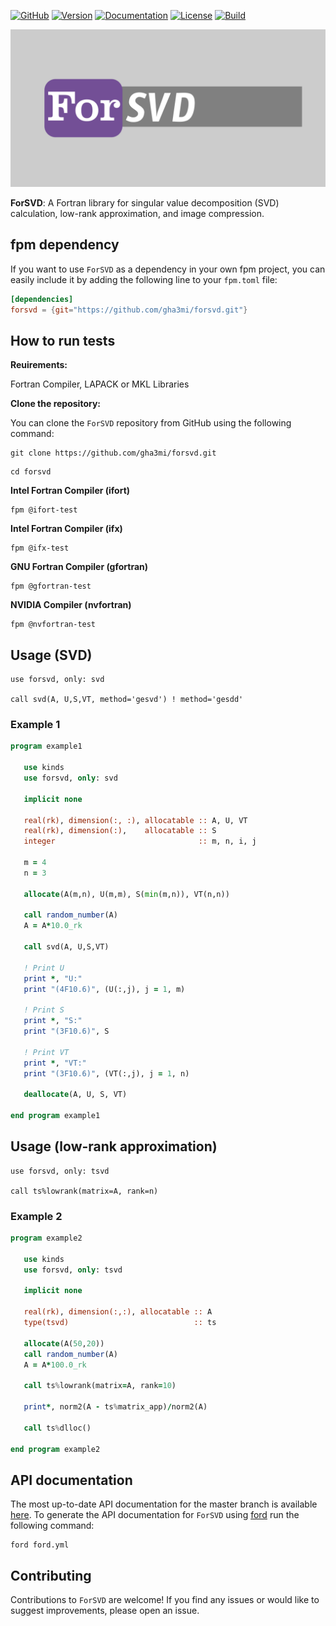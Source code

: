 [![GitHub](https://img.shields.io/badge/GitHub-ForSVD-blue.svg?style=social&logo=github)](https://github.com/gha3mi/forsvd)
[![Version](https://img.shields.io/github/release/gha3mi/forsvd.svg)](https://github.com/gha3mi/forsvd/releases/latest)
[![Documentation](https://img.shields.io/badge/ford-Documentation%20-blueviolet.svg)](https://gha3mi.github.io/forsvd/)
[![License](https://img.shields.io/github/license/gha3mi/forsvd?color=green)](https://github.com/gha3mi/forsvd/blob/main/LICENSE)
[![Build](https://github.com/gha3mi/forsvd/actions/workflows/ci.yml/badge.svg)](https://github.com/gha3mi/forsvd/actions/workflows/ci.yml)

<img alt="ForSVD" src="https://github.com/gha3mi/forsvd/raw/main/media/logo.png" width="750">

**ForSVD**: A Fortran library for singular value decomposition (SVD) calculation, low-rank approximation, and image compression.

## fpm dependency

If you want to use `ForSVD` as a dependency in your own fpm project,
you can easily include it by adding the following line to your `fpm.toml` file:

```toml
[dependencies]
forsvd = {git="https://github.com/gha3mi/forsvd.git"}
```

## How to run tests

**Reuirements:**

Fortran Compiler, LAPACK or MKL Libraries

**Clone the repository:**

You can clone the `ForSVD` repository from GitHub using the following command:

```shell
git clone https://github.com/gha3mi/forsvd.git
```

```shell
cd forsvd
```

**Intel Fortran Compiler (ifort)**

```shell
fpm @ifort-test
```
**Intel Fortran Compiler (ifx)**

```shell
fpm @ifx-test
```

**GNU Fortran Compiler (gfortran)**

```shell
fpm @gfortran-test
```

**NVIDIA Compiler (nvfortran)**

```shell
fpm @nvfortran-test
```

## Usage (SVD)

```Fortran
use forsvd, only: svd

call svd(A, U,S,VT, method='gesvd') ! method='gesdd' 
```

### Example 1

```fortran
program example1

   use kinds
   use forsvd, only: svd

   implicit none

   real(rk), dimension(:, :), allocatable :: A, U, VT
   real(rk), dimension(:),    allocatable :: S
   integer                                :: m, n, i, j

   m = 4
   n = 3

   allocate(A(m,n), U(m,m), S(min(m,n)), VT(n,n))

   call random_number(A)
   A = A*10.0_rk

   call svd(A, U,S,VT)

   ! Print U
   print *, "U:"
   print "(4F10.6)", (U(:,j), j = 1, m)

   ! Print S
   print *, "S:"
   print "(3F10.6)", S

   ! Print VT
   print *, "VT:"
   print "(3F10.6)", (VT(:,j), j = 1, n)

   deallocate(A, U, S, VT)

end program example1
```

## Usage (low-rank approximation)

```Fortran
use forsvd, only: tsvd

call ts%lowrank(matrix=A, rank=n)
```

### Example 2

```fortran
program example2

   use kinds
   use forsvd, only: tsvd

   implicit none

   real(rk), dimension(:,:), allocatable :: A
   type(tsvd)                            :: ts

   allocate(A(50,20))
   call random_number(A)
   A = A*100.0_rk

   call ts%lowrank(matrix=A, rank=10)

   print*, norm2(A - ts%matrix_app)/norm2(A)
   
   call ts%dlloc()

end program example2
```

## API documentation

The most up-to-date API documentation for the master branch is available
[here](https://gha3mi.github.io/forsvd/).
To generate the API documentation for `ForSVD` using
[ford](https://github.com/Fortran-FOSS-Programmers/ford) run the following
command:

```shell
ford ford.yml
```

## Contributing

Contributions to `ForSVD` are welcome!
If you find any issues or would like to suggest improvements, please open an issue.
